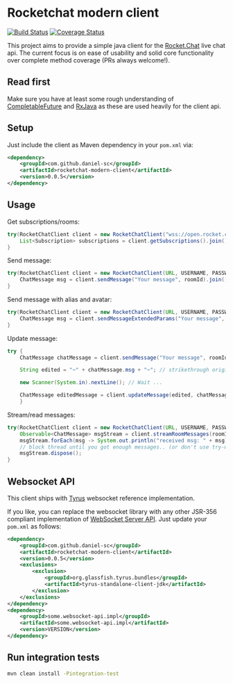 # Rocketchat modern client

[![Build Status](https://travis-ci.org/daniel-sc/rocketchat-modern-client.svg?branch=master)](https://travis-ci.org/daniel-sc/rocketchat-modern-client)
[![Coverage Status](https://coveralls.io/repos/github/daniel-sc/rocketchat-modern-client/badge.svg?branch=master)](https://coveralls.io/github/daniel-sc/rocketchat-modern-client?branch=master)

This project aims to provide a simple java client for the [Rocket.Chat](https://rocket.chat) live chat api.
The current focus is on ease of usability and solid core functionality over complete method coverage (PRs always welcome!).

## Read first
Make sure you have at least some rough understanding of [CompletableFuture](https://docs.oracle.com/javase/8/docs/api/java/util/concurrent/CompletableFuture.html)
and [RxJava](https://github.com/ReactiveX/RxJava) as these are used heavily for the client api.

## Setup
Just include the client as Maven dependency in your `pom.xml` via:

```xml
<dependency>
    <groupId>com.github.daniel-sc</groupId>
    <artifactId>rocketchat-modern-client</artifactId>
    <version>0.0.5</version>
</dependency>
```

## Usage

Get subscriptions/rooms:
```java
try(RocketChatClient client = new RocketChatClient("wss://open.rocket.chat:443/websocket", USERNAME, PASSWORD)) {
    List<Subscription> subscriptions = client.getSubscriptions().join();
}
```

Send message:
```java
try(RocketChatClient client = new RocketChatClient(URL, USERNAME, PASSWORD)) {
    ChatMessage msg = client.sendMessage("Your message", roomId).join();
}
```

Send message with alias and avatar:
```java
try(RocketChatClient client = new RocketChatClient(URL, USERNAME, PASSWORD)) {
    ChatMessage msg = client.sendMessageExtendedParams("Your message", roomId, "Alias", "https://goo.gl/8afu6d").join();
}
```

Update message:
```java
try {
    ChatMessage chatMessage = client.sendMessage("Your message", roomId).join();

    String edited = "~" + chatMessage.msg + "~"; // strikethrough original message

    new Scanner(System.in).nextLine(); // Wait ...

    ChatMessage editedMessage = client.updateMessage(edited, chatMessage._id).join();
    }
```

Stream/read messages:
```java
try(RocketChatClient client = new RocketChatClient(URL, USERNAME, PASSWORD)) {
    Observable<ChatMessage> msgStream = client.streamRoomMessages(roomId).join();
    msgStream.forEach(msg -> System.out.println("received msg: " + msg));
    // block thread until you got enough messages.. (or don't use try-with and close client explicitly)
    msgStream.dispose();
}
```

## Websocket API
This client ships with [Tyrus](https://github.com/tyrus-project/tyrus)
websocket reference implementation.

If you like, you can replace the websocket library with any 
other JSR-356 compliant implementation of [WebSocket Server API](https://mvnrepository.com/artifact/javax.websocket/javax.websocket-api).
Just update your `pom.xml` as follows:
```xml
<dependency>
    <groupId>com.github.daniel-sc</groupId>
    <artifactId>rocketchat-modern-client</artifactId>
    <version>0.0.5</version>
    <exclusions>
        <exclusion>
            <groupId>org.glassfish.tyrus.bundles</groupId>
            <artifactId>tyrus-standalone-client-jdk</artifactId>
        </exclusion>
    </exclusions>
</dependency>
<dependency>
    <groupId>some.websocket-api.impl</groupId>
    <artifactId>some.websocket-api.impl</artifactId>
    <version>VERSION</version>
</dependency>
```

## Run integration tests
```bash
mvn clean install -Pintegration-test
```
